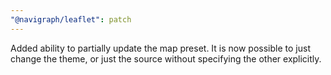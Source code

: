 ```yaml
---
"@navigraph/leaflet": patch
---
```


Added ability to partially update the map preset. It is now possible to just change the theme, or just the source without specifying the other explicitly.
